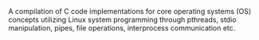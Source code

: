 A compilation of C code implementations for core operating systems (OS) concepts utilizing Linux system programming through pthreads, stdio manipulation, pipes, file operations, interprocess communication etc. 